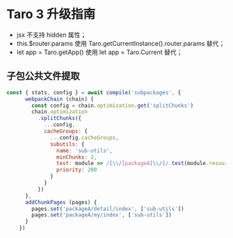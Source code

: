 # Taro 3 升级指南

- jsx 不支持 hidden 属性；
- this.$router.params 使用 Taro.getCurrentInstance().router.params 替代；
- let app = Taro.getApp() 使用 let app = Taro.Current 替代；

## 子包公共文件提取

```js
const { stats, config } = await compile('subpackages', {
      webpackChain (chain) {
        const config = chain.optimization.get('splitChunks')
        chain.optimization
          .splitChunks({
            ...config,
            cacheGroups: {
              ...config.cacheGroups,
              subutils: {
                name: 'sub-utils',
                minChunks: 2,
                test: module => /[\\/]packageA[\\/]/.test(module.resource),
                priority: 200
              }
            }
          })
      },
      addChunkPages (pages) {
        pages.set('packageA/detail/index', ['sub-utils'])
        pages.set('packageA/my/index', ['sub-utils'])
      }
    })
```